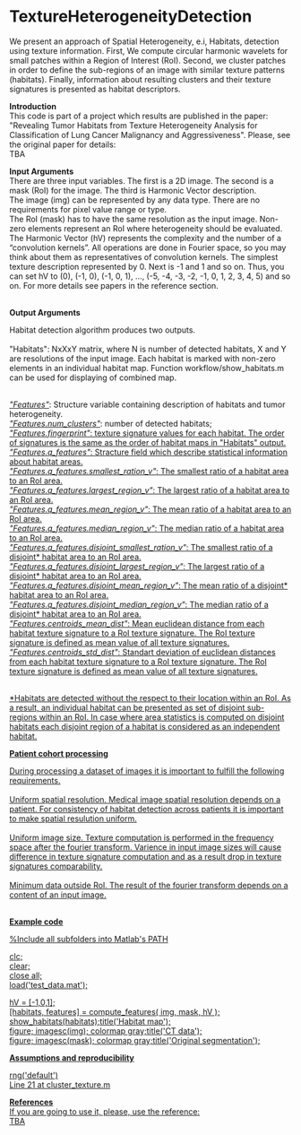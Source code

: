# TextureHeterogeneityDetection
We present an approach of Spatial Heterogeneity, e.i, Habitats, detection using texture information. First, We compute circular harmonic wavelets for small patches within a Region of Interest (RoI). Second, we cluster patches in order to define the sub-regions of an image with similar texture patterns (habitats). Finally, information about resulting clusters and their texture signatures is presented as habitat descriptors.

<b>Introduction</b><br>
This code is part of a project which results are published in the paper: "Revealing Tumor Habitats from Texture Heterogeneity Analysis for Classification of Lung Cancer Malignancy and Aggressiveness". Please, see the original paper for details:<br>
TBA


<b>Input Arguments</b><br>
There are three input variables. The first is a 2D image. The second is a mask (RoI) for the image. The third is Harmonic Vector description.<br>
The image (img) can be represented by any data type. There are no requirements for pixel value range or type.<br>
The RoI (mask) has to have the same resolution as the input image. Non-zero elements represent an RoI where heterogeneity should be evaluated.<br>
The Harmonic Vector (hV) represents the complexity and the number of a “convolution kernels”. All operations are done in Fourier space, so you may think about them as representatives of convolution kernels. The simplest texture description represented by 0. Next is -1 and 1 and so on. Thus, you can set hV to (0), (-1, 0), (-1, 0, 1), ..., (-5, -4, -3, -2, -1, 0, 1, 2, 3, 4, 5) and so on. For more details see papers in the reference section.<br>
<br>


<b>Output Arguments</b><br>

Habitat detection algorithm produces two outputs.<br><br>
<ui>"Habitats"</ui>: NxXxY matrix, where N is number of detected habitats, X and Y are resolutions of the input image. Each habitat is marked with non-zero elements in an individual habitat map. Function workflow/show_habitats.m can be used for displaying of combined map.<br><br>

<i><u>"Features"</u></i>: Structure variable containing description of habitats and tumor heterogeneity.<br>
<u><i>"Features.num_clusters"</i></u>: number of detected habitats;<br>
<u><i>"Features.fingerprint"</i>: texture signature values for each habitat. The order of signatures is the same as the order of habitat maps in "Habitats" output.<br>
<u><i>"Features.q_features"</i></u>: Stracture field which describe statistical information about habitat areas.<br>
<u><i>"Features.q_features.smallest_ration_v"</i></u>: The smallest ratio of a habitat area to an RoI area.<br>
<u><i>"Features.q_features.largest_region_v"</i></u>: The largest ratio of a habitat area to an RoI area.<br>
<u><i>"Features.q_features.mean_region_v"</i></u>: The mean ratio of a habitat area to an RoI area.<br>
<u><i>"Features.q_features.median_region_v"</i></u>: The median ratio of a habitat area to an RoI area.<br>
<u><i>"Features.q_features.disjoint_smallest_ration_v"</i></u>: The smallest ratio of a disjoint* habitat area to an RoI area.<br>
<u><i>"Features.q_features.disjoint_largest_region_v"</i></u>: The largest ratio of a disjoint* habitat area to an RoI area.<br>
<u><i>"Features.q_features.disjoint_mean_region_v"</i></u>: The mean ratio of a disjoint* habitat area to an RoI area.<br>
<u><i>"Features.q_features.disjoint_median_region_v"</i></u>: The median ratio of a disjoint* habitat area to an RoI area.<br>
<u><i>"Features.centroids_mean_dist"</i></u>: Mean euclidean distance from each habitat texture signature to a RoI texture signature. The RoI texture signature is defined as mean value of all texture signatures.<br>
<u><i>	"Features.centroids_std_dist"</i></u>: Standart deviation of euclidean distances from each habitat texture signature to a RoI texture signature. The RoI texture signature is defined as mean value of all texture signatures.<br><br>


*Habitats are detected without the respect to their location within an RoI. As a result, an individual habitat can be presented as set of disjoint sub-regions within an RoI. In case where area statistics is computed on disjoint habitats each disjoint region of a habitat is considered as an independent habitat.<br>




<b>Patient cohort processing</b><br>

During processing a dataset of images it is important to fulfill the following requirements.<br><br>
Uniform spatial resolution. Medical image spatial resolution depends on a patient. For consistency of habitat detection across patients it is important to make spatial resulution uniform.<br><br>
Uniform image size. Texture computation is performed in the frequency space after the fourier transform. Varience in input image sizes will cause difference in texture signature computation and as a result drop in texture signatures comparability.<br><br>
Minimum data outside RoI. The result of the fourier transform depends on a content of an input image. <br><br>



<b>Example code</b>

%Include all subfolders into Matlab's PATH

clc;<br>
clear;<br>
close all;<br>
load('test_data.mat');<br>

hV = [-1,0,1];<br>
[habitats, features] = compute_features( img, mask, hV );<br>
show_habitats(habitats);title('Habitat map');<br>
figure; imagesc(img); colormap gray;title('CT data');<br>
figure; imagesc(mask); colormap gray;title('Original segmentation');<br>


<b>Assumptions and reproducibility</b>

rng('default')<br>
Line 21 at cluster_texture.m<br>

<b>References</b><br>
If you are going to use it, please, use the reference:<br>
TBA

